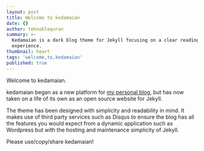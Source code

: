 ```yaml
---
layout: post
title: Welcome to kedamaian
date: {}
author: tehnoblequran
summary: >-
  Kedamaian is a dark blog theme for Jekyll focusing on a clear reading
  experience.
thumbnail: heart
tags: 'welcome,to,kedamaian'
published: true
---
```


Welcome to kedamaian.

kedamaian began as a new platform for [my personal blog][1], but has now taken
on a life of its own as an open source website for Jekyll.

The theme has been designed with simplicity and readability in mind. It makes
use of third party services such as Disqus to ensure the blog has
all the features you would expect from a dynamic application such as Wordpress
but with the hosting and maintenance simplicity of Jekyll.

Please use/copy/share kedamaian!

[1]: https://kedamaian.github.io/swsyafiq/
